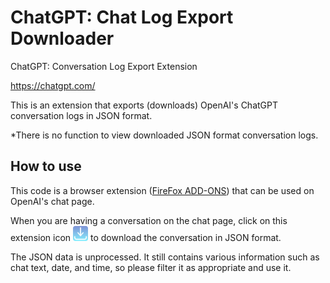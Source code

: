 # ChatGPT: Chat Log Export Downloader

ChatGPT: Conversation Log Export Extension

<https://chatgpt.com/>

This is an extension that exports (downloads) OpenAI's ChatGPT conversation logs in JSON format.

*There is no function to view downloaded JSON format conversation logs.

## How to use

This code is a browser extension ([FireFox ADD-ONS](https://addons.mozilla.org/ja/firefox/addon/chatgpt-chat-log-export/)) that can be used on OpenAI's chat page.

When you are having a conversation on the chat page, click on this extension icon <img src="./icons/download-icon.svg" width="24"> to download the conversation in JSON format.

The JSON data is unprocessed. It still contains various information such as chat text, date, and time, so please filter it as appropriate and use it.